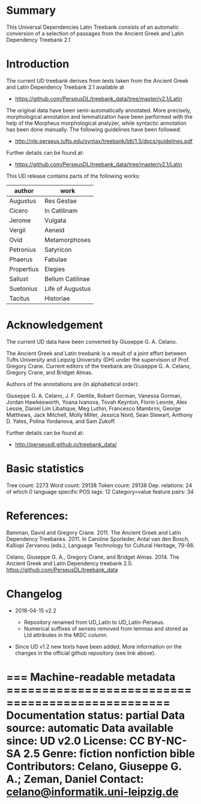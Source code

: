 # Summary

This Universal Dependencies Latin Treebank consists of an automatic
conversion of a selection of passages from the Ancient Greek and Latin
Dependency Treebank 2.1

# Introduction

The current UD treebank derives from texts taken from
the Ancient Greek and Latin Dependency Treebank 2.1 available at

* https://github.com/PerseusDL/treebank_data/tree/master/v2.1/Latin

The original data have been semi-automatically annotated. More precisely,
morphological annotation and lemmatization have been performed with the help of
the Morpheus morphological analyzer, while syntactic annotation has been done
manually. The following guidelines have been followed:

* http://nlp.perseus.tufts.edu/syntax/treebank/ldt/1.5/docs/guidelines.pdf

Further details can be found at:

* https://github.com/PerseusDL/treebank_data/tree/master/v2.1/Latin

This UD release contains parts of the following works:

| author | work |
| --- | --- |
| Augustus | Res Gestae |
| Cicero | In Catilinam |
| Jerome | Vulgata |
| Vergil | Aeneid |
| Ovid | Metamorphoses |
| Petronius | Satyricon |
| Phaerus | Fabulae |
| Propertius | Elegies |
| Sallust | Bellum Catilinae |
| Suetonius | Life of Augustus |
| Tacitus | Historiae |


# Acknowledgement

The current UD data have been converted by Giuseppe G. A. Celano.

The Ancient Greek and Latin treebank is a result of a joint effort between
Tufts University and Leipzig University (DH) under the supervision of Prof.
Gregory Crane. Current editors of the treebank are Giuseppe G. A. Celano,
Gregory Crane, and Bridget Almas.

Authors of the annotations are (in alphabetical order):

Giuseppe G. A. Celano, J. F. Gentile, Robert Gorman, Vanessa Gorman,
Jordan Hawkesworth, Yoana Ivanova, Tovah Keynton, Florin Leonte, Alex Lessie,
Daniel Lim Libatique, Meg Luthin, Francesco Mambrini, George Matthews,
Jack Mitchell, Molly Miller, Jessica Nord, Sean Stewart, Anthony D. Yates,
Polina Yordanova, and Sam Zukoff.

Further details can be found at:

* http://perseusdl.github.io/treebank_data/

# Basic statistics

Tree count:  2273
Word count:  29138
Token count: 29138
Dep. relations: 24 of which 0 language specific
POS tags: 12
Category=value feature pairs: 34

# References:

Bamman, David and Gregory Crane. 2011. The Ancient Greek and Latin Dependency
Treebanks. 2011. In Caroline Sporleder, Antal van den Bosch, Kalliopi Zervanou
(eds.), Language Technology for Cultural Heritage, 79-98.

Celano, Giuseppe G. A., Gregory Crane, and Bridget Almas. 2014.
The Ancient Greek and Latin Dependency treebank 2.0. https://github.com/PerseusDL/treebank_data

# Changelog

* 2018-04-15 v2.2
  * Repository renamed from UD_Latin to UD_Latin-Perseus.
  * Numerical suffixes of senses removed from lemmas and stored as LId attributes in the MISC column.

* Since UD v1.2 new texts have been added. More information on the changes in the official github repository (see link above).

=== Machine-readable metadata =================================================
Documentation status: partial
Data source: automatic
Data available since: UD v2.0
License: CC BY-NC-SA 2.5
Genre: fiction nonfiction bible
Contributors: Celano, Giuseppe G. A.; Zeman, Daniel
Contact: celano@informatik.uni-leipzig.de
===============================================================================
